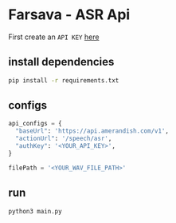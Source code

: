 
# Farsava - ASR Api

First create an `API KEY` [here](https://panel.amerandish.com/)

## install dependencies

```bash
pip install -r requirements.txt
```

## configs
```python
api_configs = {
  "baseUrl": 'https://api.amerandish.com/v1',
  "actionUrl": '/speech/asr',
  "authKey": '<YOUR_API_KEY>',
}

filePath = '<YOUR_WAV_FILE_PATH>'
```

## run

```bash
python3 main.py
```

